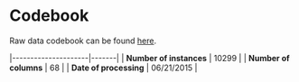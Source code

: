 # Codebook

Raw data codebook can be found [here](http://archive.ics.uci.edu/ml/datasets/Human+Activity+Recognition+Using+Smartphones).

|---------------------|-------|
| **Number of instances** | 10299 |
| **Number of columns**  | 68 |
| **Date of processing** | 06/21/2015 |


